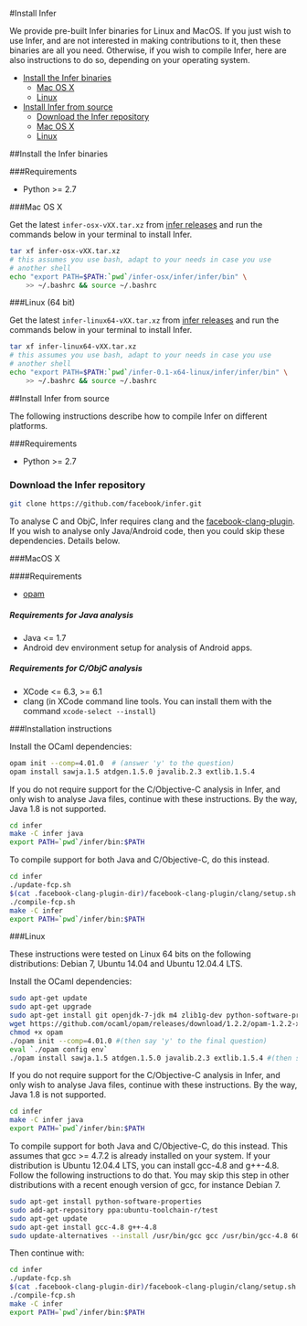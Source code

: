 #Install Infer

We provide pre-built Infer binaries for Linux and MacOS.  If you just
wish to use Infer, and are not interested in making contributions to
it, then these binaries are all you need.  Otherwise, if you wish to
compile Infer, here are also instructions to do so, depending on your
operating system.

- [Install the Infer binaries](INSTALL.md#install-the-infer-binaries)
	- [Mac OS X](INSTALL.md#mac-os-x)
	- [Linux](INSTALL.md#linux-64-bit)
- [Install Infer from source](INSTALL.md#install-infer-from-source)
	- [Download the Infer repository](INSTALL.md#download-the-infer-repository)
	- [Mac OS X](INSTALL.md#macos-x)
	- [Linux](INSTALL.md#linux)

##Install the Infer binaries

###Requirements

- Python >= 2.7

###Mac OS X 

Get the latest `infer-osx-vXX.tar.xz` from [infer
releases](https://github.com/facebook/infer/releases) and run the
commands below in your terminal to install Infer.

 ```bash
tar xf infer-osx-vXX.tar.xz
# this assumes you use bash, adapt to your needs in case you use
# another shell
echo "export PATH=$PATH:`pwd`/infer-osx/infer/infer/bin" \
     >> ~/.bashrc && source ~/.bashrc
```

###Linux (64 bit)

Get the latest `infer-linux64-vXX.tar.xz` from [infer
releases](https://github.com/facebook/infer/releases) and run the
commands below in your terminal to install Infer.

 ```bash
tar xf infer-linux64-vXX.tar.xz 
# this assumes you use bash, adapt to your needs in case you use
# another shell
echo "export PATH=$PATH:`pwd`/infer-0.1-x64-linux/infer/infer/bin" \
     >> ~/.bashrc && source ~/.bashrc
```


##Install Infer from source

The following instructions describe how to compile Infer on different
platforms.

###Requirements

- Python >= 2.7

### Download the Infer repository

```bash
git clone https://github.com/facebook/infer.git
```

To analyse C and ObjC, Infer requires clang and the
[facebook-clang-plugin](https://github.com/facebook/facebook-clang-plugins). If
you wish to analyse only Java/Android code, then you could skip these
dependencies. Details below.

###MacOS X 

####Requirements

- [opam](https://opam.ocaml.org/doc/Install.html#OSX)

##### Requirements for Java analysis

- Java <= 1.7
- Android dev environment setup for analysis of Android apps.

##### Requirements for C/ObjC analysis 

- XCode <= 6.3, >= 6.1
- clang (in XCode command line tools. You can install them with the command `xcode-select --install`)

###Installation instructions

Install the OCaml dependencies:

```bash
opam init --comp=4.01.0  # (answer 'y' to the question)
opam install sawja.1.5 atdgen.1.5.0 javalib.2.3 extlib.1.5.4
```

If you do not require support for the C/Objective-C analysis in Infer,
and only wish to analyse Java files, continue with these
instructions. By the way, Java 1.8 is not supported.

```bash
cd infer
make -C infer java
export PATH=`pwd`/infer/bin:$PATH
```

To compile support for both Java and C/Objective-C, do this instead.

```bash
cd infer
./update-fcp.sh
$(cat .facebook-clang-plugin-dir)/facebook-clang-plugin/clang/setup.sh  # go have a coffee :)
./compile-fcp.sh
make -C infer
export PATH=`pwd`/infer/bin:$PATH
```

###Linux

These instructions were tested on Linux 64 bits on the following
distributions: Debian 7, Ubuntu 14.04 and Ubuntu 12.04.4 LTS.

Install the OCaml dependencies:

```bash
sudo apt-get update
sudo apt-get upgrade
sudo apt-get install git openjdk-7-jdk m4 zlib1g-dev python-software-properties build-essential libgmp-dev libmpfr-dev libmpc-dev unzip
wget https://github.com/ocaml/opam/releases/download/1.2.2/opam-1.2.2-x86_64-Linux -O opam
chmod +x opam
./opam init --comp=4.01.0 #(then say 'y' to the final question)
eval `./opam config env`
./opam install sawja.1.5 atdgen.1.5.0 javalib.2.3 extlib.1.5.4 #(then say 'y' to the question)
```

If you do not require support for the C/Objective-C analysis in Infer,
and only wish to analyse Java files, continue with these
instructions. By the way, Java 1.8 is not supported.

```bash
cd infer
make -C infer java
export PATH=`pwd`/infer/bin:$PATH
```

To compile support for both Java and C/Objective-C, do this
instead. This assumes that gcc >= 4.7.2 is already installed on your
system. If your distribution is Ubuntu 12.04.4 LTS, you can install
gcc-4.8 and g++-4.8. Follow the following instructions to do that. You
may skip this step in other distributions with a recent enough version
of gcc, for instance Debian 7.

```bash
sudo apt-get install python-software-properties
sudo add-apt-repository ppa:ubuntu-toolchain-r/test
sudo apt-get update
sudo apt-get install gcc-4.8 g++-4.8
sudo update-alternatives --install /usr/bin/gcc gcc /usr/bin/gcc-4.8 60 --slave /usr/bin/g++ g++ /usr/bin/g++-4.8
```

Then continue with:

```bash
cd infer
./update-fcp.sh
$(cat .facebook-clang-plugin-dir)/facebook-clang-plugin/clang/setup.sh  # go have a coffee :)
./compile-fcp.sh
make -C infer
export PATH=`pwd`/infer/bin:$PATH
```
